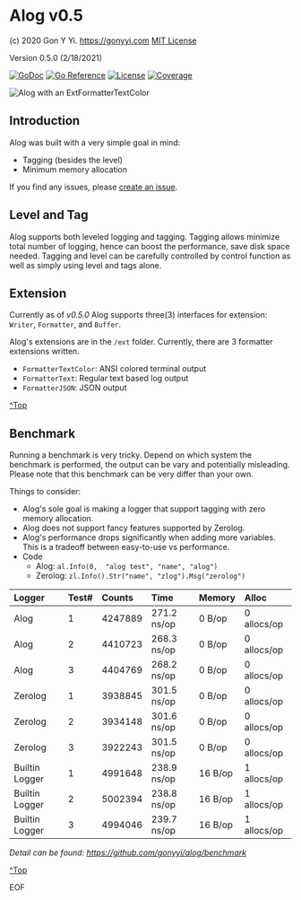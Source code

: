 # Alog v0.5

(c) 2020 Gon Y Yi. <https://gonyyi.com>
[MIT License](https://raw.githubusercontent.com/gonyyi/alog/master/LICENSE)

Version 0.5.0 (2/18/2021)

[![GoDoc](https://godoc.org/github.com/gonyyi/alog?status.svg)](https://godoc.org/github.com/gonyyi/alog)
[![Go Reference](https://pkg.go.dev/badge/github.com/gonyyi/alog.svg)](https://pkg.go.dev/github.com/gonyyi/alog@v0.5.0)
[![License](http://img.shields.io/badge/license-MIT-red.svg?style=flat)](https://raw.githubusercontent.com/gonyyi/alog/master/LICENSE)
[![Coverage](http://gocover.io/_badge/github.com/gonyyi/alog)](http://gocover.io/github.com/gonyyi/alog)

![Alog with an ExtFormatterTextColor](https://github.com/gonyyi/alog/benchmark/Test_ExtFormatterTextColor2.png)


## Introduction

Alog was built with a very simple goal in mind:

- Tagging (besides the level)
- Minimum memory allocation

If you find any issues, please [create an issue](https://github.com/gonyyi/alog/issues/new).


## Level and Tag 

Alog supports both leveled logging and tagging. Tagging allows minimize total number of logging,
hence can boost the performance, save disk space needed. Tagging and level can be carefully controlled by
control function as well as simply using level and tags alone.


## Extension

Currently as of _v0.5.0_ Alog supports three(3) interfaces for extension: `Writer`, `Formatter`, and `Buffer`.

Alog's extensions are in the `/ext` folder. Currently, there are 3 formatter extensions written.

- `FormatterTextColor`: ANSI colored terminal output 
- `FormatterText`: Regular text based log output
- `FormatterJSON`: JSON output

[^Top](#alog)


## Benchmark

Running a benchmark is very tricky. Depend on which system the benchmark is performed, the output can be vary and 
potentially misleading. Please note that this benchmark can be very differ than your own.

Things to consider:

- Alog's sole goal is making a logger that support tagging with zero memory allocation.
- Alog does not support fancy features supported by Zerolog.
- Alog's performance drops significantly when adding more variables. 
  This is a tradeoff between easy-to-use vs performance.  
- Code
    - Alog:    `al.Info(0,  "alog test", "name", "alog")`
	- Zerolog: `zl.Info().Str("name", "zlog").Msg("zerolog")`

| Logger         | Test# | Counts  | Time        | Memory  | Alloc       |
|:---------------|:------|:--------|:------------|:--------|:------------|
| Alog           | 1     | 4247889 | 271.2 ns/op | 0 B/op  | 0 allocs/op |
| Alog           | 2     | 4410723 | 268.3 ns/op | 0 B/op  | 0 allocs/op |
| Alog           | 3     | 4404769 | 268.2 ns/op | 0 B/op  | 0 allocs/op |
| Zerolog        | 1     | 3938845 | 301.5 ns/op | 0 B/op  | 0 allocs/op |
| Zerolog        | 2     | 3934148 | 301.6 ns/op | 0 B/op  | 0 allocs/op |
| Zerolog        | 3     | 3922243 | 301.5 ns/op | 0 B/op  | 0 allocs/op |
| Builtin Logger | 1     | 4991648 | 238.9 ns/op | 16 B/op | 1 allocs/op |
| Builtin Logger | 2     | 5002394 | 238.8 ns/op | 16 B/op | 1 allocs/op |
| Builtin Logger | 3     | 4994046 | 239.7 ns/op | 16 B/op | 1 allocs/op |

_Detail can be found: <https://github.com/gonyyi/alog/benchmark>_


[^Top](#alog)


EOF